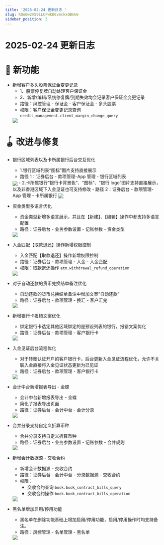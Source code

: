 ```yaml
---
title: '2025-02-24 更新日志 '
slug: ROo6w2mS9iLCFwkU0vmckxQBnUe
sidebar_position: 3
---
```



# 2025-02-24 更新日志 

# 🎉 新功能

- 新增客户多头股票保证金变更记录
    - 1、股票停复牌自动处理客户保证金
    - 2、新增/编辑/系统停复牌/到期失效均会记录客户保证金变更记录
    - 路径：风控管理 - 保证金 - 客户保证金 - 多头股票
    - 权限：客户保证金变更记录查询 `credit_management.client_margin_change_query`
    <img src="/assets/UiRdb8qAjoNJe6xctYkc3Zkmnsc.png" src-width="3230" src-height="1024" align="center"/>

# 🪀 改进与修复

- 银行区域列表以及卡所属银行后台交互优化
    - 1.银行区域列表“图标”图片支持直接展示
    - 路径 1：证券后台 - 款项管理-App 管理 - 银行区域列表
    <img src="/assets/BKOHbIh3ToE3o7xu4tKcNxz1nTb.png" src-width="3272" src-height="716" align="center"/>
    - 2.卡所属银行“银行卡背景色”、“图标”、“银行 logo”图片支持直接展示，以及非香港区域下入金见证也可支持修改
    - 路径 2：证券后台 - 款项管理-App 管理 - 卡所属银行
    <img src="/assets/NJ6nbtol9orqJwxwr9IcgWwNntg.png" src-width="3308" src-height="726" align="center"/>

- 资金类型多语言优化
    - 资金类型新增多语言展示，并且在【新建】、【编辑】操作中都支持多语言配置
    - 路径：证券后台 - 业务参数设置 - 记账参数 - 资金类型
    <img src="/assets/E4nobZux3oaygzx0pTlcUHZQnMc.png" src-width="3256" src-height="674" align="center"/>

- 入金匹配【取款退还】操作新增权限控制
    - 入金匹配【取款退还】操作新增权限控制
    - 路径：证券后台 - 款项管理 - 入金 - 入金匹配
    - 权限：取款退还操作 `atm.withdrawal_refund_operation`
    <img src="/assets/Ls9tbtdvVoxw2fxo3vMc8Xa1n8g.png" src-width="3286" src-height="662" align="center"/>

- 对于自动还款的货币兑换结单备注优化
    - 自动还款的货币兑换结单备注中增加文案“自动还款”
    - 路径：证券后台 - 款项管理 - 换汇 - 客户汇兑
    <img src="/assets/UZckbvAJEo9ZNExwEYDcMEczncE.png" src-width="3280" src-height="1032" align="center"/>

- 新增银行卡报错文案优化
    - 绑定银行卡选定其他区域绑定的是预设列表的银行，报错文案优化
    - 路径：证券后台 - 款项管理 - 客户银行卡
    <img src="/assets/D1xpbVshJoZqCkxJ6qKcKUfkntg.png" src-width="1496" src-height="1818" align="center"/>

- 入金见证后台流程优化
    - 对于转账认证开户的客户银行卡，后台更新入金见证流程优化，允许不关联入金直接将入金见证状态更新为已见证
    - 路径：证券后台 - 款项管理 - 客户银行卡
    <img src="/assets/TaI3bb0LPozRLUxeHB9cz6qCn3f.png" src-width="3290" src-height="1696" align="center"/>

- 会计中台新增报表导出 - 金蝶
    - 会计中台新增报表导出 - 金蝶
    - 简化了报表导出页面
    - 路径：证券后台 - 会计中台 - 会计分录
    <img src="/assets/ZSK3b8upfoej8wxr87Bc05bMnWm.png" src-width="3294" src-height="1746" align="center"/>

- 合并分录支持自定义折算币种
    - 合并分录支持自定义折算币种
    - 路径：证券后台 - 业务参数设置 - 记账参数 - 合并规则
    <img src="/assets/PQ8gba6EMoKlQfxrmQUciOtAnYg.png" src-width="3282" src-height="894" align="center"/>

- 新增会计数据源 - 交收合约
    - 新增会计数据源 - 交收合约
    - 路径：证券后台 - 会计中台 - 分录数据源 - 交收合约
    - 权限：
        - 交收合约查询 `book.book_contract_bills_query`
        - 交收合约操作 `book.book_contract_bills_operation`
    <img src="/assets/BJutbexcDovhWwx7jXYcQxnJn0c.png" src-width="1280" src-height="379" align="center"/>

- 黑名单增加启用/停用功能
    - 黑名单在删除功能基础上增加启用/停用功能，启用/停用操作时均支持备注。
    - 路径：风控管理 - 名单管理 - 黑名单
    <img src="/assets/XfDsbkhYdo556hxI2zLcb6QWnmD.png" src-width="3262" src-height="992" align="center"/>
    
